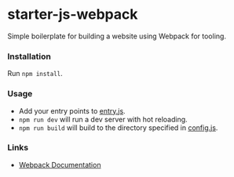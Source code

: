 # starter-js-webpack

Simple boilerplate for building a website using Webpack for tooling.

### Installation

Run `npm install`.

### Usage

* Add your entry points to [entry.js](./build/entry.js).
* `npm run dev` will run a dev server with hot reloading.
* `npm run build` will build to the directory specified in [config.js](./build/config.js).

### Links

* [Webpack Documentation](https://webpack.js.org/configuration/)
